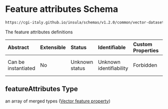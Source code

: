 # Feature attributes Schema

```txt
https://cgi-italy.github.io/insula/schemas/v1.2.0/common/vector-dataset-visualization-config.schema.json#/properties/featureAttributes
```

The feature attributes definitions

| Abstract            | Extensible | Status         | Identifiable            | Custom Properties | Additional Properties | Access Restrictions | Defined In                                                                                                                                 |
| :------------------ | :--------- | :------------- | :---------------------- | :---------------- | :-------------------- | :------------------ | :----------------------------------------------------------------------------------------------------------------------------------------- |
| Can be instantiated | No         | Unknown status | Unknown identifiability | Forbidden         | Allowed               | none                | [vector-dataset-visualization-config.schema.json\*](schemas/common/vector-dataset-visualization-config.schema.json) |

## featureAttributes Type

an array of merged types ([Vector feature property](vector-feature-property.md))
